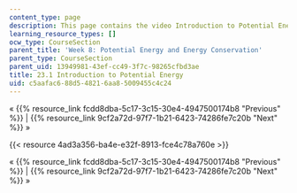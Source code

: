 ```yaml
---
content_type: page
description: This page contains the video Introduction to Potential Energy.
learning_resource_types: []
ocw_type: CourseSection
parent_title: 'Week 8: Potential Energy and Energy Conservation'
parent_type: CourseSection
parent_uid: 13949981-43ef-cc49-3f7c-98265cfbd3ae
title: 23.1 Introduction to Potential Energy
uid: c5aafac6-88d5-4821-6aa8-5009455c4c24
---
```


« {{% resource_link fcdd8dba-5c17-3c15-30e4-4947500174b8 "Previous" %}} | {{% resource_link 9cf2a72d-97f7-1b21-6423-74286fe7c20b "Next" %}} »

{{< resource 4ad3a356-ba4e-e32f-8913-fce4c78a760e >}}

« {{% resource_link fcdd8dba-5c17-3c15-30e4-4947500174b8 "Previous" %}} | {{% resource_link 9cf2a72d-97f7-1b21-6423-74286fe7c20b "Next" %}} »